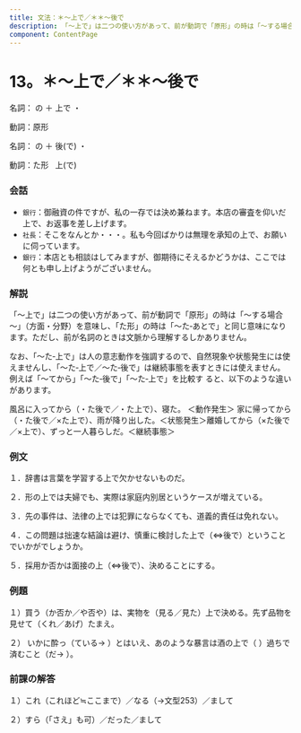 ```yaml
---
title: 文法：＊～上で／＊＊～後で
description: 「～上で」は二つの使い方があって、前が動詞で「原形」の時は「～する場合～」（方面・分野）を意味し、「た形」の時は「～た‐あとで」と同じ意味になります。ただし、前が名詞のときは文脈から理解するしかありません。
component: ContentPage
---
```



# 13。＊～上で／＊＊～後で
名詞： の ＋ 上で ・

動詞：原形      

名詞： の ＋ 後(で) ・

動詞：た形   上(で)

### 会話
- `銀行`：御融資の件ですが、私の一存では決め兼ねます。本店の審査を仰いだ上で、お返事を差し上げます。
- `社長`：そこをなんとか・・・。私も今回ばかりは無理を承知の上で、お願いに伺っています。
- `銀行`：本店とも相談はしてみますが、御期待にそえるかどうかは、ここでは何とも申し上げようがございません。

### 解説
「～上で」は二つの使い方があって、前が動詞で「原形」の時は「～する場合～」（方面・分野）を意味し、「た形」の時は「～た‐あとで」と同じ意味になります。ただし、前が名詞のときは文脈から理解するしかありません。

なお、「～た‐上で」は人の意志動作を強調するので、自然現象や状態発生には使えませんし、「～た‐上で／～た‐後で」は継続事態を表すときには使えません。例えば「～てから」「～た‐後で」「～た‐上で」を比較す ると、以下のような違いがあります。

風呂に入ってから（・た後で／・た上で）、寝た。 ＜動作発生＞ 家に帰ってから（・た後で／×た上で）、雨が降り出した。＜状態発生＞離婚してから（×た後で／×上で）、ずっと一人暮らしだ。＜継続事態＞

### 例文
１．辞書は言葉を学習する上で欠かせないものだ。

２．形の上では夫婦でも、実際は家庭内別居というケースが増えている。

３．先の事件は、法律の上では犯罪にならなくても、道義的責任は免れない。

４．この問題は拙速な結論は避け、慎重に検討した上で（⇔後で）ということでいかがでしょうか。

５．採用か否かは面接の上（⇔後で）、決めることにする。

### 例題
１）買う（か否か／や否や）は、実物を（見る／見た）上で決める。先ず品物を見せて（くれ／あげ）たまえ。

２） いかに酔っ（ている→ ）とはいえ、あのような暴言は酒の上で（ ）過ちで済むこと（だ→ ）。

### 前課の解答
１）これ（これほど≒ここまで）／なる（→文型253）／まして

２）すら（「さえ」も可）／だった／まして
